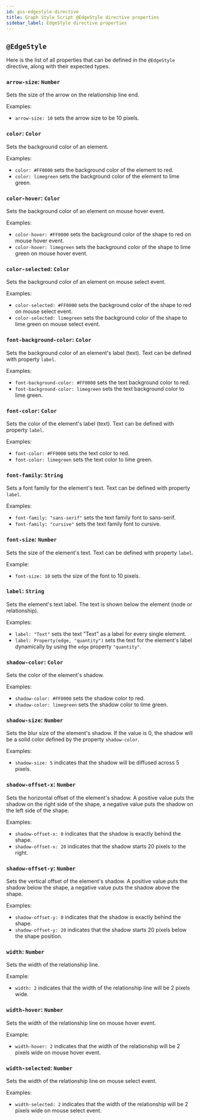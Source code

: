 ```yaml
---
id: gss-edgestyle-directive
title: Graph Style Script @EdgeStyle directive properties
sidebar_label: EdgeStyle directive properties
---
```


## `@EdgeStyle`

Here is the list of all properties that can be defined in the `@EdgeStyle`
directive, along with their expected types.

### `arrow-size`: `Number`

Sets the size of the arrow on the relationship line end.

Examples:

- `arrow-size: 10` sets the arrow size to be 10 pixels.

### `color`: `Color`

Sets the background color of an element.

Examples:

- `color: #FF0000` sets the background color of the element to red.
- `color: limegreen` sets the background color of the element to lime green.

### `color-hover`: `Color`

Sets the background color of an element on mouse hover event.

Examples:

- `color-hover: #FF0000` sets the background color of the shape to red on mouse
  hover event.
- `color-hover: limegreen` sets the background color of the shape to lime green
  on mouse hover event.

### `color-selected`: `Color`

Sets the background color of an element on mouse select event.

Examples:

- `color-selected: #FF0000` sets the background color of the shape to red on
  mouse select event.
- `color-selected: limegreen` sets the background color of the shape to lime
  green on mouse select event.

### `font-background-color`: `Color`

Sets the background color of an element's label (text). Text can be defined with
property `label`.

Examples:

- `font-background-color: #FF0000` sets the text background color to red.
- `font-background-color: limegreen` sets the text background color to lime
  green.

### `font-color`: `Color`

Sets the color of the element's label (text). Text can be defined with property
`label`.

Examples:

- `font-color: #FF0000` sets the text color to red.
- `font-color: limegreen` sets the text color to lime green.

### `font-family`: `String`

Sets a font family for the element's text. Text can be defined with property
`label`.

Examples:

- `font-family: "sans-serif"` sets the text family font to sans-serif.
- `font-family: "cursive"` sets the text family font to cursive.

### `font-size`: `Number`

Sets the size of the element's text. Text can be defined with property `label`.

Example:

- `font-size: 10` sets the size of the font to 10 pixels.

### `label`: `String`

Sets the element's text label. The text is shown below the element (node or
relationship).

Examples:

- `label: "Text"` sets the text "Text" as a label for every single element.
- `label: Property(edge, "quantity")` sets the text for the element's label
  dynamically by using the `edge` property `"quantity"`.

### `shadow-color`: `Color`

Sets the color of the element's shadow.

Examples:

- `shadow-color: #FF0000` sets the shadow color to red.
- `shadow-color: limegreen` sets the shadow color to lime green.

### `shadow-size`: `Number`

Sets the blur size of the element's shadow. If the value is 0, the shadow will
be a solid color defined by the property `shadow-color`.

Examples:

- `shadow-size: 5` indicates that the shadow will be diffused across 5 pixels.

### `shadow-offset-x`: `Number`

Sets the horizontal offset of the element's shadow. A positive value puts the
shadow on the right side of the shape, a negative value puts the shadow on the
left side of the shape.

Examples:

- `shadow-offset-x: 0` indicates that the shadow is exactly behind the shape.
- `shadow-offset-x: 20` indicates that the shadow starts 20 pixels to the right.

### `shadow-offset-y`: `Number`

Sets the vertical offset of the element's shadow. A positive value puts the
shadow below the shape, a negative value puts the shadow above the shape.

Examples:

- `shadow-offset-y: 0` indicates that the shadow is exactly behind the shape.
- `shadow-offset-y: 20` indicates that the shadow starts 20 pixels below the
  shape position.

### `width`: `Number`

Sets the width of the relationship line.

Example:

- `width: 2` indicates that the width of the relationship line will be 2 pixels
  wide.

### `width-hover`: `Number`

Sets the width of the relationship line on mouse hover event.

Example:

- `width-hover: 2` indicates that the width of the relationship will be 2 pixels
  wide on mouse hover event.

### `width-selected`: `Number`

Sets the width of the relationship line on mouse select event.

Examples:

- `width-selected: 2` indicates that the width of the relationship will be 2
  pixels wide on mouse select event.
